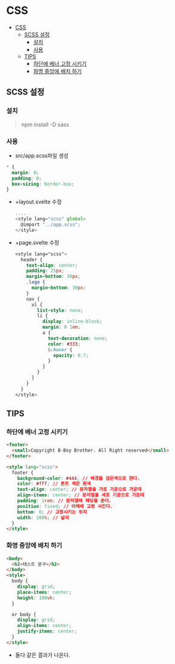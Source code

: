 # CSS

- [CSS](#css)
  - [SCSS 설정](#scss-설정)
    - [설치](#설치)
    - [사용](#사용)
  - [TIPS](#tips)
    - [하단에 베너 고정 시키기](#하단에-베너-고정-시키기)
    - [화명 중앙에 배치 하기](#화명-중앙에-배치-하기)

## SCSS 설정

### 설치

> npm install -D sass

### 사용

- src/app.scss파일 생성

```css
* {
  margin: 0;
  padding: 0;
  box-sizing: border-box;
}
```

- +layout.svelte 수정

  ```js
  ....
  <style lang="scss" global>
    @import "../app.scss";
  </style>

  ```

- +page.svelte 수정

  ```css
  <style lang="scss">
    header {
      text-align: center;
      padding: 25px;
      margin-bottom: 30px;
      .logo {
        margin-bottom: 30px;
      }
      nav {
        ul {
          list-style: none;
          li {
            display: inline-block;
            margin: 0 1em;
            a {
              text-decoration: none;
              color: #333;
              &:hover {
                opacity: 0.7;
              }
            }
          }
        }
      }
    }
  </style>
  ```

## TIPS

### 하단에 베너 고정 시키기

```html
<footer>
  <small>Copyright B-Boy Brother. All Right reserved</small>
</footer>

<style lang="scss">
  footer {
    background-color: #444; // 배경을 검은색으로 한다.
    color: #fff; // 폰트 색은 흰색
    text-align: center; // 문자열을 가로 기준으로 가운데
    align-items: center; // 문자열을 세로 기준으로 가운데
    padding: 1rem; // 문자열에 페딩을 준다.
    position: fixed; // 아래에 고정 시킨다.
    bottom: 0; // 고정시키는 위치
    width: 100%; // 넓이
  }
</style>
```

### 화명 중앙에 배치 하기

```html
<body>
  <h2>테스트 문구</h2>
</body>
<style>
  body {
    display: grid;
    place-items: center;
    height: 100vh;
  }

  or body {
    display: grid;
    align-items: center;
    justify-items: center;
  }
</style>
```

- 둘다 같은 결과가 나온다.

